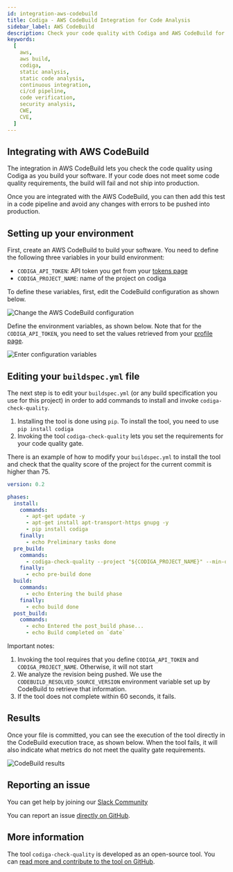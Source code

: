 ```yaml
---
id: integration-aws-codebuild
title: Codiga - AWS CodeBuild Integration for Code Analysis
sidebar_label: AWS CodeBuild
description: Check your code quality with Codiga and AWS CodeBuild for 12+ languages and all code hosting platforms. Free 14 days trial.
keywords:
  [
    aws,
    aws build,
    codiga,
    static analysis,
    static code analysis,
    continuous integration,
    ci/cd pipeline,
    code verification,
    security analysis,
    CWE,
    CVE,
  ]
---
```


## Integrating with AWS CodeBuild

The integration in AWS CodeBuild lets you check the code quality using
Codiga as you build your software. If your code does not meet
some code quality requirements, the build will fail and not ship into production.

Once you are integrated with the AWS CodeBuild, you can then add this test in
a code pipeline and avoid any changes with errors to be pushed into production.

## Setting up your environment

First, create an AWS CodeBuild to build your software. You need to define
the following three variables in your build environment:

- `CODIGA_API_TOKEN`: API token you get from your [tokens page](https://app.codiga.io/api-tokens)
- `CODIGA_PROJECT_NAME`: name of the project on codiga

To define these variables, first, edit the CodeBuild configuration as shown below.

![Change the AWS CodeBuild configuration](/img/aws-codebuild-edit.png)

Define the environment variables, as shown below. Note that for the
`CODIGA_API_TOKEN`, you need to
set the values retrieved from your [profile page](https://app.codiga.io/api-tokens).

![Enter configuration variables](/img/aws-codebuild-environment.png)

## Editing your `buildspec.yml` file

The next step is to edit your `buildspec.yml` (or any build specification you
use for this project) in order to add commands to install and invoke
`codiga-check-quality`.

1. Installing the tool is done using `pip`. To install the tool, you need to use `pip install codiga`
2. Invoking the tool `codiga-check-quality` lets you set the requirements for your code quality gate.

There is an example of how to modify your `buildspec.yml` to install the tool
and check that the quality score of the project for the current commit is higher than 75.

```yaml
version: 0.2

phases:
  install:
    commands:
      - apt-get update -y
      - apt-get install apt-transport-https gnupg -y
      - pip install codiga
    finally:
      - echo Preliminary tasks done
  pre_build:
    commands:
      - codiga-check-quality --project "${CODIGA_PROJECT_NAME}" --min-quality-score 75  --sha "${CODEBUILD_RESOLVED_SOURCE_VERSION}" --max-timeout-sec 60
    finally:
      - echo pre-build done
  build:
    commands:
      - echo Entering the build phase
    finally:
      - echo build done
  post_build:
    commands:
      - echo Entered the post_build phase...
      - echo Build completed on `date`
```

Important notes:

1.  Invoking the tool requires that you define `CODIGA_API_TOKEN` and `CODIGA_PROJECT_NAME`. Otherwise, it will not start
2.  We analyze the revision being pushed. We use the `CODEBUILD_RESOLVED_SOURCE_VERSION` environment variable set up
    by CodeBuild to retrieve that information.
3.  If the tool does not complete within 60 seconds, it fails.

## Results

Once your file is committed, you can see the execution of the tool directly
in the CodeBuild execution trace, as shown below. When the tool fails, it will
also indicate what metrics do not meet the quality gate requirements.

![CodeBuild results](/img/aws-codebuild-results.png)

## Reporting an issue

You can get help by joining our [Slack Community](https://join.slack.com/t/codigahq/shared_invite/zt-9hvmfwie-9BUVFwZDwvpIGlkHv2mzYQ)

You can report an issue [directly on GitHub](https://github.com/codiga/codiga/issues).

## More information

The tool `codiga-check-quality` is developed as an open-source tool.
You can [read more and contribute to the tool on GitHub](https://github.com/codiga/clitool).

